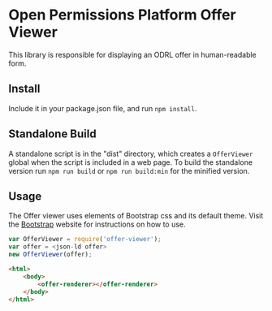 # Open Permissions Platform Offer Viewer
This library is responsible for displaying an ODRL offer in human-readable form.

Install
------

Include it in your package.json file, and run `npm install`.

Standalone Build
----------------

A standalone script is in the "dist" directory, which creates a `OfferViewer`
global when the script is included in a web page. To build the standalone
version run `npm run build` or `npm run build:min` for the minified version.

Usage
-----
The Offer viewer uses elements of Bootstrap css and its default theme. Visit the [Bootstrap](http://getbootstrap.com/getting-started/) website for instructions on how to use.

```javascript
var OfferViewer = require('offer-viewer');
var offer = <json-ld offer>
new OfferViewer(offer);
```

```html
<html>
    <body>
        <offer-renderer></offer-renderer>
    </body>
</html>
```